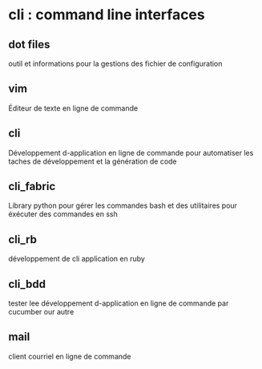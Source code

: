 cli : command line interfaces
=========

## dot files ## 
outil et informations pour la gestions des fichier de configuration

## vim ##
Éditeur de texte en ligne de commande

## cli ##
Développement d-application en ligne de commande pour automatiser les taches de
développement et la génération de code

## cli_fabric ##
Library python pour gérer les commandes bash et des utilitaires pour éxécuter des
commandes en ssh

## cli_rb ## 
développement de cli application en ruby

## cli_bdd ##
tester lee développement d-application en ligne de commande par cucumber our autre

## mail ##
client courriel en ligne de commande

